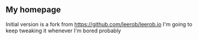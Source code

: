 ## My homepage

Initial version is a fork from https://github.com/leerob/leerob.io
I'm going to keep tweaking it whenever I'm bored probably
